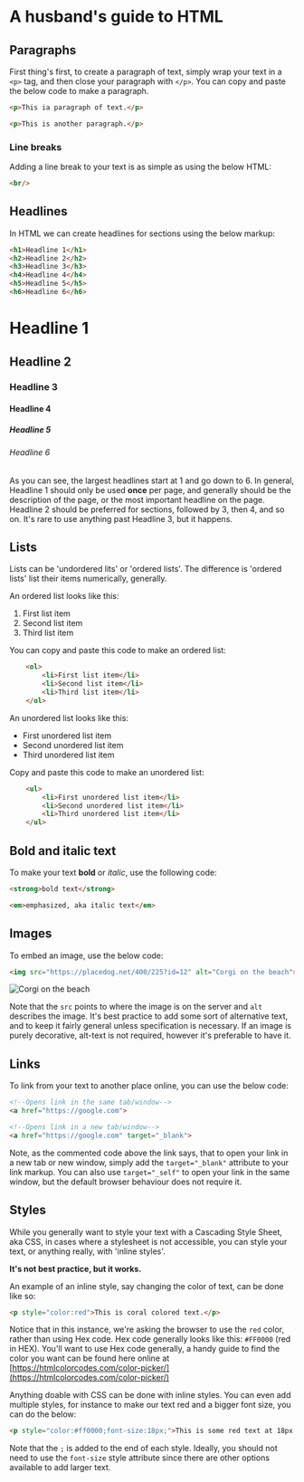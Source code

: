 # A husband's guide to HTML

## Paragraphs

First thing's first, to create a paragraph of text, simply wrap your text in a `<p>` tag, and then close your paragraph with `</p>`. You can copy and paste the below code to make a paragraph.

``` html
<p>This ia paragraph of text.</p>

<p>This is another paragraph.</p>
```

### Line breaks

Adding a line break to your text is as simple as using the below HTML:

```html
<br/>
```

## Headlines

In HTML we can create headlines for sections using the below markup:

```html
<h1>Headline 1</h1>
<h2>Headline 2</h2>
<h3>Headline 3</h3>
<h4>Headline 4</h4>
<h5>Headline 5</h5>
<h6>Headline 6</h6>
```

# Headline 1
## Headline 2
### Headline 3
#### Headline 4
##### Headline 5
###### Headline 6

As you can see, the largest headlines start at 1 and go down to 6. In general, Headline 1 should only be used **once** per page, and generally should be the description of the page, or the most important headline on the page. Headline 2 should be preferred for sections, followed by 3, then 4, and so on. It's rare to use anything past Headline 3, but it happens.


## Lists

Lists can be 'undordered lits' or 'ordered lists'. The difference is 'ordered lists' list their items numerically, generally.

An ordered list looks like this:

1. First list item
2. Second list item
3. Third list item

You can copy and paste this code to make an ordered list:

```html
    <ol>
        <li>First list item</li>
        <li>Second list item</li>
        <li>Third list item</li>
    </ol>
```

An unordered list looks like this:

* First unordered list item
* Second unordered list item
* Third unordered list item

Copy and paste this code to make an unordered list:

```html
    <ul>
        <li>First unordered list item</li>
        <li>Second unordered list item</li>
        <li>Third unordered list item</li>
    </ul>
```

## Bold and italic text

To make your text **bold** or _italic_, use the following code:

```html
<strong>bold text</strong>

<em>emphasized, aka italic text</em>
```

## Images

To embed an image, use the below code:

```html
<img src="https://placedog.net/400/225?id=12" alt="Corgi on the beach">
```

![Corgi on the beach](https://placedog.net/400/225?id=12 "Corgi on the beach")

Note that the `src` points to where the image is on the server and `alt` describes the image. It's best practice to add some sort of alternative text, and to keep it fairly general unless specification is necessary. If an image is purely decorative, alt-text is not required, however it's preferable to have it.

## Links

To link from your text to another place online, you can use the below code:

```html
<!--Opens link in the same tab/window-->
<a href="https://google.com">

<!--Opens link in a new tab/window-->
<a href="https://google.com" target="_blank">
```

Note, as the commented code above the link says, that to open your link in a new tab or new window, simply add the `target="_blank"` attribute to your link markup. You can also use `target="_self"` to open your link in the same window, but the default browser behaviour does not require it.

## Styles

While you generally want to style your text with a Cascading Style Sheet, aka CSS, in cases where a stylesheet is not accessible, you can style your text, or anything really, with 'inline styles'.

**It's not best practice, but it works.**

An example of an inline style, say changing the color of text, can be done like so:

```html
<p style="color:red">This is coral colored text.</p>
```

Notice that in this instance, we're asking the browser to use the `red` color, rather than using Hex code. Hex code generally looks like this: `#FF0000` (red in HEX). You'll want to use Hex code generally, a handy guide to find the color you want can be found here online at [https://htmlcolorcodes.com/color-picker/](https://htmlcolorcodes.com/color-picker/)

Anything doable with CSS can be done with inline styles. You can even add multiple styles, for instance to make our text red and a bigger font size, you can do the below:

```html
<p style="color:#ff0000;font-size:18px;">This is some red text at 18px.</p>
```

Note that the `;` is added to the end of each style. Ideally, you should not need to use the `font-size` style attribute since there are other options available to add larger text.  
